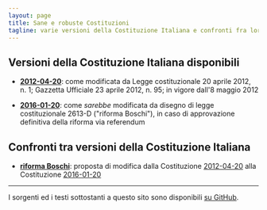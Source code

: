 ```yaml
---
layout: page
title: Sane e robuste Costituzioni
tagline: varie versioni della Costituzione Italiana e confronti fra loro
---
```


## Versioni della Costituzione Italiana disponibili

* **[2012-04-20](fulltext/2012-04-20)**: come modificata da Legge
  costituzionale 20 aprile 2012, n. 1; Gazzetta Ufficiale 23 aprile 2012,
  n. 95; in vigore dall'8 maggio 2012

* **[2016-01-20](fulltext/2016-01-20)**: come *sarebbe* modificata da disegno
  di legge costituzionale 2613-D ("riforma Boschi"), in caso di approvazione
  definitiva della riforma via referendum


## Confronti tra versioni della Costituzione Italiana

* **[riforma Boschi](diff/2012-04-20/2016-01-20)**: proposta di modifica dalla
  Costituzione [2012-04-20](fulltext/2012-04-20) alla Costituzione
  [2016-01-20](fulltext/2012-04-20)

---

I sorgenti ed i testi sottostanti a questo sito sono disponibili
[su GitHub](https://github.com/zacchiro/costituzione).
